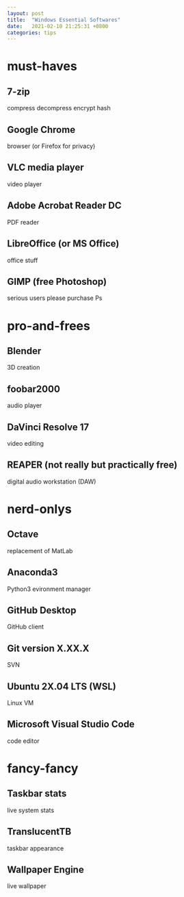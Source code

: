 ```yaml
---
layout: post
title:  "Windows Essential Softwares"
date:   2021-02-10 21:25:31 +0800
categories: tips
---
```

# must-haves
## 7-zip
compress decompress encrypt hash
## Google Chrome
browser (or Firefox for privacy)
## VLC media player
video player
## Adobe Acrobat Reader DC
PDF reader
## LibreOffice (or MS Office)
office stuff
## GIMP (free Photoshop)
serious users please purchase Ps
# pro-and-frees
## Blender
3D creation
## foobar2000
audio player
## DaVinci Resolve 17
video editing
## REAPER (not really but practically free)
digital audio workstation (DAW)
# nerd-onlys
## Octave
replacement of MatLab
## Anaconda3
Python3 evironment manager
## GitHub Desktop
GitHub client
## Git version X.XX.X
SVN
## Ubuntu 2X.04 LTS (WSL)
Linux VM
## Microsoft Visual Studio Code
code editor
# fancy-fancy
## Taskbar stats
live system stats
## TranslucentTB
taskbar appearance
## Wallpaper Engine
live wallpaper